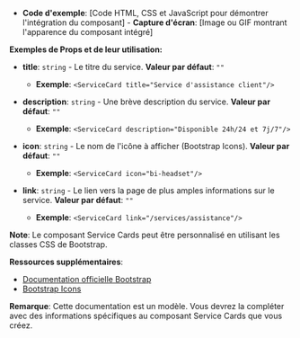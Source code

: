 - **Code d'exemple**: [Code HTML, CSS et JavaScript pour démontrer l'intégration du composant]
        - **Capture d'écran**: [Image ou GIF montrant l'apparence du composant intégré]



**Exemples de Props et de leur utilisation:**

* **title**: `string` - Le titre du service. **Valeur par défaut**: `""`
    - **Exemple**: `<ServiceCard title="Service d'assistance client"/>`

* **description**: `string` - Une brève description du service. **Valeur par défaut**: `""`
    - **Exemple**: `<ServiceCard description="Disponible 24h/24 et 7j/7"/>`

* **icon**: `string` - Le nom de l'icône à afficher (Bootstrap Icons). **Valeur par défaut**: `""`
    - **Exemple**: `<ServiceCard icon="bi-headset"/>`

* **link**: `string` - Le lien vers la page de plus amples informations sur le service. **Valeur par défaut**: `""`
    - **Exemple**: `<ServiceCard link="/services/assistance"/>`

**Note**: Le composant Service Cards peut être personnalisé en utilisant les classes CSS de Bootstrap.



**Ressources supplémentaires**:

* [Documentation officielle Bootstrap](https://getbootstrap.com/)
* [Bootstrap Icons](https://icons.getbootstrap.com/)

**Remarque**: Cette documentation est un modèle. Vous devrez la compléter avec des informations spécifiques au composant Service Cards que vous créez.


